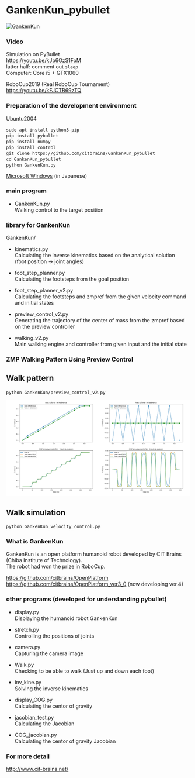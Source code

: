 # GankenKun_pybullet

![GankenKun](https://user-images.githubusercontent.com/5755200/79035466-fd011080-7bf9-11ea-807a-227fc551c4ad.jpg)

### Video

Simulation on PyBullet  
https://youtu.be/kJb6OzS1FoM  
latter half: comment out `sleep`  
Computer: Core i5 + GTX1060  

RoboCup2019 (Real RoboCup Tournament)  
https://youtu.be/kFJCTB69zTQ  

### Preparation of the development environment

Ubuntu2004  
```
sudo apt install python3-pip
pip install pybullet
pip install numpy
pip install control
git clone https://github.com/citbrains/GankenKun_pybullet
cd GankenKun_pybullet
python GankenKun.py
```

[Microsoft Windows](https://github.com/citbrains/GankenKun_pybullet/wiki/%E9%96%8B%E7%99%BA%E7%92%B0%E5%A2%83%E3%81%AE%E6%BA%96%E5%82%99) (in Japanese)

### main program

- GankenKun.py  
Walking control to the target position  

### library for GankenKun

GankenKun/  

- kinematics.py  
Calculating the inverse kinematics based on the analytical solution  
(foot position -> joint angles)  

- foot_step_planner.py  
Calculating the footsteps from the goal position  

- foot_step_planner_v2.py  
Calculating the footsteps and zmpref from the given velocity command and initial states  

- preview_control_v2.py  
Generating the trajectory of the center of mass from the zmpref based on the preview controller  

- walking_v2.py  
Main walking engine and controller from given input and the initial state  

### ZMP Walking Pattern Using Preview Control

## Walk pattern 
```
python GankenKun/preview_control_v2.py 
```

![](figures/zmp_walk_pattern.png)

## Walk simulation

```
python GankenKun_velocity_control.py
```

### What is GankenKun

GankenKun is an open platform humanoid robot developed by CIT Brains (Chiba Institute of Technology).  
The robot had won the prize in RoboCup.  

https://github.com/citbrains/OpenPlatform  
https://github.com/citbrains/OpenPlatform_ver3_0 (now developing ver.4)  

### other programs (developed for understanding pybullet)  

- display.py  
Displaying the humanoid robot GankenKun  

- stretch.py  
Controlling the positions of joints  

- camera.py  
Capturing the camera image  

- Walk.py  
Checking to be able to walk (Just up and down each foot)  

- inv_kine.py  
Solving the inverse kinematics  

- display_COG.py  
Calculating the centor of gravity  

- jacobian_test.py  
Calculating the Jacobian  

- COG_jacobian.py  
Calculating the centor of gravity Jacobian  

### For more detail  
http://www.cit-brains.net/  
